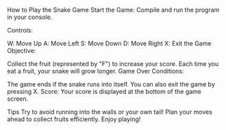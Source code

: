How to Play the Snake Game
Start the Game: Compile and run the program in your console.

Controls:

W: Move Up
A: Move Left
S: Move Down
D: Move Right
X: Exit the Game
Objective:

Collect the fruit (represented by "F") to increase your score.
Each time you eat a fruit, your snake will grow longer.
Game Over Conditions:

The game ends if the snake runs into itself.
You can also exit the game by pressing X.
Score: Your score is displayed at the bottom of the game screen.

Tips
Try to avoid running into the walls or your own tail!
Plan your moves ahead to collect fruits efficiently.
Enjoy playing!
